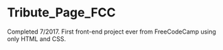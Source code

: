 # Tribute_Page_FCC
Completed 7/2017. First front-end project ever from FreeCodeCamp using only HTML and CSS.
